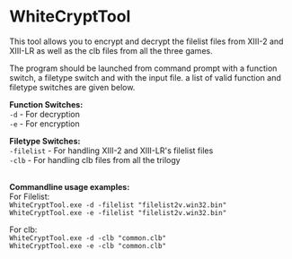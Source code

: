 # WhiteCryptTool
This tool allows you to encrypt and decrypt the filelist files from XIII-2 and XIII-LR as well as the clb files from all the three games. 

The program should be launched from command prompt with a function switch, a filetype switch and with the input file. a list of valid function and filetype switches are given below.

**Function Switches:**
<br>``-d`` - For decryption
<br>``-e`` - For encryption

**Filetype Switches:**
<br>``-filelist`` - For handling XIII-2 and XIII-LR's filelist files
<br>``-clb`` - For handling clb files from all the trilogy

<br>**Commandline usage examples:**
<br>For Filelist:
<br>`` WhiteCryptTool.exe -d -filelist "filelist2v.win32.bin" ``
<br>`` WhiteCryptTool.exe -e -filelist "filelist2v.win32.bin" ``

For clb:
<br>`` WhiteCryptTool.exe -d -clb "common.clb" ``
<br>`` WhiteCryptTool.exe -e -clb "common.clb" ``
